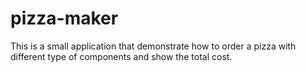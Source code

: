 # pizza-maker
This is a small application that demonstrate how to order a pizza with different type of components and show the total cost.
